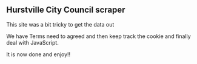 Hurstville City Council scraper
-------------------------------

This site was a bit tricky to get the data out

We have Terms need to agreed and then keep track the cookie and finally deal
with JavaScript.

It is now done and enjoy!!

